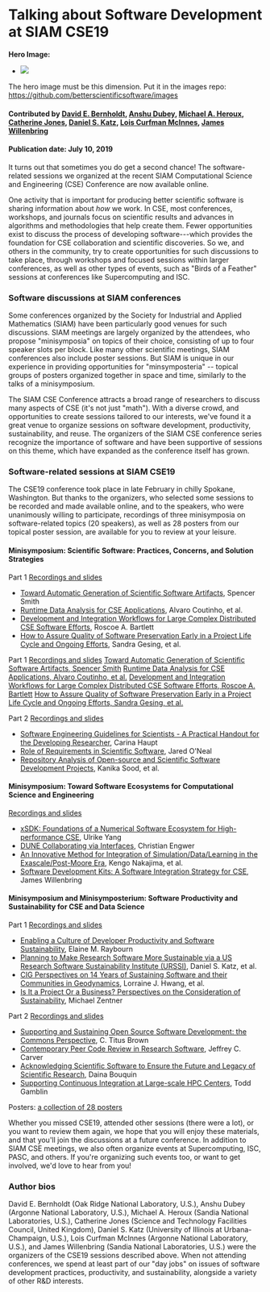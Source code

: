 # Talking about Software Development at SIAM CSE19

**Hero Image:**

 - <img src='https://github.com/betterscientificsoftware/images/raw/master/Blog_081318_SoftVer.png' />
 
The hero image must be this dimension.  Put it in the images repo:  https://github.com/betterscientificsoftware/images

#### Contributed by [David E. Bernholdt](https://github.com/bernhold "David E. Bernholdt GitHub Profile"), [Anshu Dubey](https://github.com/adubey64 "Anshu Dubey GitHub Profile"), [Michael A. Heroux](https://github.com/maherou "Michael A. Heroux GitHub Profile"), [Catherine Jones](https://github.com/cm-j0nes "Catherine Jones GitHub Profile"), [Daniel S. Katz](https://github.com/danielskatz "Daniel S. Katz GitHub Profile"), [Lois Curfman McInnes](https://github.com/curfman "Lois Curfman McInnes GitHub Profile"), [James Willenbring](https://github.com/jwillenbring "James Willenbring GitHub Profile")

#### Publication date: July 10, 2019

It turns out that sometimes you do get a second chance! The software-related sessions we organized at the recent SIAM 
Computational Science and Engineering (CSE) Conference are now available online.

One activity that is important for producing better scientific software is sharing information about *how* we work.  In CSE, most conferences, workshops, and journals focus on scientific results and advances in algorithms and methodologies that help create them.  Fewer opportunities exist to discuss the process of developing software---which provides the foundation for CSE collaboration and scientific discoveries.  So we, and others in the community, try to create opportunities for such discussions to take place, through workshops and focused sessions within larger conferences, as well as other types of events, such as "Birds of a Feather" sessions at conferences like Supercomputing and ISC.

### Software discussions at SIAM conferences

Some conferences organized by the Society for Industrial and Applied Mathematics (SIAM) have been particularly good venues for such discussions.  SIAM meetings are largely organized by the attendees, who propose "minisymposia" on topics of their choice, consisting of up to four speaker slots per block.  Like many other scientific meetings, SIAM conferences also include poster sessions.  But SIAM is unique in our experience in providing opportunities for "minsymposteria" -- topical groups of posters organized together in space and time, similarly to the talks of a minisymposium.

The SIAM CSE Conference attracts a broad range of researchers to discuss many aspects of CSE (it's not just "math").  With a diverse crowd, and opportunities to create sessions tailored to our interests, we've found it a great venue to organize sessions on software development, productivity, sustainability, and reuse.  The organizers of the SIAM CSE conference series recognize the importance of software and have been supportive of sessions on this theme, which have expanded as the conference itself has grown.

### Software-related sessions at SIAM CSE19

The CSE19 conference took place in late February in chilly Spokane, Washington.  But thanks to the organizers, who selected some sessions to be recorded and made available online, and to the speakers, who were unanimously willing to participate, recordings of three minisymposia on software-related topics (20 speakers), as well as 28 posters from our topical poster session, are available for you to review at your leisure.

#### Minisymposium: Scientific Software: Practices, Concerns, and Solution Strategies

Part 1 [Recordings and slides](https://www.pathlms.com/siam/courses/10878/sections/14354)
- [Toward Automatic Generation of Scientific Software Artifacts](https://www.pathlms.com/siam/courses/10878/sections/14354/video_presentations/127480), Spencer Smith
- [Runtime Data Analysis for CSE Applications](https://www.pathlms.com/siam/courses/10878/sections/14354/video_presentations/127481), Alvaro Coutinho, et al.
- [Development and Integration Workflows for Large Complex Distributed CSE Software Efforts](https://www.pathlms.com/siam/courses/10878/sections/14354/video_presentations/127482), Roscoe A. Bartlett
- [How to Assure Quality of Software Preservation Early in a Project Life Cycle and Ongoing Efforts](https://www.pathlms.com/siam/courses/10878/sections/14354/video_presentations/127483), Sandra Gesing, et al.

Part 1 [Recordings and slides](https://www.pathlms.com/siam/courses/10878/sections/14354)
<a class="link-row" href="https://www.pathlms.com/siam/courses/10878/sections/14354/video_presentations/127480">Toward Automatic Generation of Scientific Software Artifacts, Spencer Smith</a>
<a class="link-row" href="https://www.pathlms.com/siam/courses/10878/sections/14354/video_presentations/127481">Runtime Data Analysis for CSE Applications, Alvaro Coutinho, et al.</a>
<a class="link-row" href="https://www.pathlms.com/siam/courses/10878/sections/14354/video_presentations/127482">Development and Integration Workflows for Large Complex Distributed CSE Software Efforts, Roscoe A. Bartlett</a>
<a class="link-row" href="https://www.pathlms.com/siam/courses/10878/sections/14354/video_presentations/127483">How to Assure Quality of Software Preservation Early in a Project Life Cycle and Ongoing Efforts, Sandra Gesing, et al.</a>

Part 2 [Recordings and slides](https://www.pathlms.com/siam/courses/10878/sections/14355)
- [Software Engineering Guidelines for Scientists - A Practical Handout for the Developing Researcher](https://www.pathlms.com/siam/courses/10878/sections/14355/video_presentations/127484), Carina Haupt
- [Role of Requirements in Scientific Software](https://www.pathlms.com/siam/courses/10878/sections/14355/video_presentations/127486), Jared O'Neal
- [Repository Analysis of Open-source and Scientific Software Development Projects](https://www.pathlms.com/siam/courses/10878/sections/14355/video_presentations/127487), Kanika Sood, et al.

#### Minisymposium: Toward Software Ecosystems for Computational Science and Engineering

[Recordings and slides](https://www.pathlms.com/siam/courses/10878/sections/14362)
- [xSDK: Foundations of a Numerical Software Ecosystem for High-performance CSE](https://www.pathlms.com/siam/courses/10878/sections/14362/video_presentations/127517), Ulrike Yang
- [DUNE Collaborating via Interfaces](https://www.pathlms.com/siam/courses/10878/sections/14362/video_presentations/127518), Christian Engwer
- [An Innovative Method for Integration of Simulation/Data/Learning in the Exascale/Post-Moore Era](https://www.pathlms.com/siam/courses/10878/sections/14362/video_presentations/127519), Kengo Nakajima, et al.
- [Software Development Kits: A Software Integration Strategy for CSE](https://www.pathlms.com/siam/courses/10878/sections/14362/video_presentations/127520), James Willenbring

#### Minisymposium and Minisymposterium: Software Productivity and Sustainability for CSE and Data Science

Part 1 [Recordings and slides](https://www.pathlms.com/siam/courses/10878/sections/14383)
- [Enabling a Culture of Developer Productivity and Software Sustainability](https://www.pathlms.com/siam/courses/10878/sections/14383/video_presentations/127491), Elaine M. Raybourn
- [Planning to Make Research Software More Sustainable via a US Research Software Sustainability Institute (URSSI)](https://www.pathlms.com/siam/courses/10878/sections/14383/video_presentations/127493), Daniel S. Katz, et al.
- [CIG Perspectives on 14 Years of Sustaining Software and their Communities in Geodynamics](https://www.pathlms.com/siam/courses/10878/sections/14383/video_presentations/127495), Lorraine J. Hwang, et al.
- [Is It a Project Or a Business? Perspectives on the Consideration of Sustainability](https://www.pathlms.com/siam/courses/10878/sections/14383/video_presentations/127497), Michael Zentner

Part 2 [Recordings and slides](https://www.pathlms.com/siam/courses/10878/sections/14384)
- [Supporting and Sustaining Open Source Software Development: the Commons Perspective](https://www.pathlms.com/siam/courses/10878/sections/14384/video_presentations/127498), C. Titus Brown
- [Contemporary Peer Code Review in Research Software](https://www.pathlms.com/siam/courses/10878/sections/14384/video_presentations/127499), Jeffrey C. Carver
- [Acknowledging Scientific Software to Ensure the Future and Legacy of Scientific Research](https://www.pathlms.com/siam/courses/10878/sections/14384/video_presentations/127500), Daina Bouquin
- [Supporting Continuous Integration at Large-scale HPC Centers](https://www.pathlms.com/siam/courses/10878/sections/14384/video_presentations/127501), Todd Gamblin

Posters: [a collection of 28 posters](https://doi.org/10.6084/m9.figshare.c.4410767)

Whether you missed CSE19, attended other sessions (there were a lot), or you want to review them again, we hope that you will enjoy these materials, and that you'll join the discussions at a future conference.  In addition to SIAM CSE meetings, we also often organize events at Supercomputing, ISC, PASC, and others. If you're organizing such events too, or want to get involved, we'd love to hear from you!

### Author bios

David E. Bernholdt (Oak Ridge National Laboratory, U.S.), 
Anshu Dubey (Argonne National Laboratory, U.S.), 
Michael A. Heroux (Sandia National Laboratories, U.S.), 
Catherine Jones (Science and Technology Facilities Council, United Kingdom),
Daniel S. Katz (University of Illinois at Urbana-Champaign, U.S.),
Lois Curfman McInnes (Argonne National Laboratory, U.S.), and 
James Willenbring (Sandia National Laboratories, U.S.) were the organizers of the CSE19 sessions described above.  When not attending conferences, we spend at least part of our "day jobs" on issues of software development practices, productivity, and sustainability, alongside a variety of other R&D interests.

<!---
Publish: Preview
Categories: skills
Topics: conferences and workshops, online learning
Tags: bssw-blog-article
Level: 2
Prerequisites: default
Aggregate: none
--->

